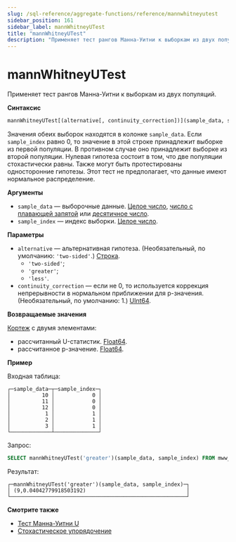 ```yaml
---
slug: /sql-reference/aggregate-functions/reference/mannwhitneyutest
sidebar_position: 161
sidebar_label: mannWhitneyUTest
title: "mannWhitneyUTest"
description: "Применяет тест рангов Манна-Уитни к выборкам из двух популяций."
---
```



# mannWhitneyUTest

Применяет тест рангов Манна-Уитни к выборкам из двух популяций.

**Синтаксис**

``` sql
mannWhitneyUTest[(alternative[, continuity_correction])](sample_data, sample_index)
```

Значения обеих выборок находятся в колонке `sample_data`. Если `sample_index` равно 0, то значение в этой строке принадлежит выборке из первой популяции. В противном случае оно принадлежит выборке из второй популяции. Нулевая гипотеза состоит в том, что две популяции стохастически равны. Также могут быть протестированы односторонние гипотезы. Этот тест не предполагает, что данные имеют нормальное распределение.

**Аргументы**

- `sample_data` — выборочные данные. [Целое число](../../../sql-reference/data-types/int-uint.md), [число с плавающей запятой](../../../sql-reference/data-types/float.md) или [десятичное число](../../../sql-reference/data-types/decimal.md).
- `sample_index` — индекс выборки. [Целое число](../../../sql-reference/data-types/int-uint.md).

**Параметры**

- `alternative` — альтернативная гипотеза. (Необязательный, по умолчанию: `'two-sided'`.) [Строка](../../../sql-reference/data-types/string.md).
    - `'two-sided'`;
    - `'greater'`;
    - `'less'`.
- `continuity_correction` — если не 0, то используется коррекция непрерывности в нормальном приближении для p-значения. (Необязательный, по умолчанию: 1.) [UInt64](../../../sql-reference/data-types/int-uint.md).

**Возвращаемые значения**

[Кортеж](../../../sql-reference/data-types/tuple.md) с двумя элементами:

- рассчитанный U-статистик. [Float64](../../../sql-reference/data-types/float.md).
- рассчитанное p-значение. [Float64](../../../sql-reference/data-types/float.md).

**Пример**

Входная таблица:

``` text
┌─sample_data─┬─sample_index─┐
│          10 │            0 │
│          11 │            0 │
│          12 │            0 │
│           1 │            1 │
│           2 │            1 │
│           3 │            1 │
└─────────────┴──────────────┘
```

Запрос:

``` sql
SELECT mannWhitneyUTest('greater')(sample_data, sample_index) FROM mww_ttest;
```

Результат:

``` text
┌─mannWhitneyUTest('greater')(sample_data, sample_index)─┐
│ (9,0.04042779918503192)                                │
└────────────────────────────────────────────────────────┘
```

**Смотрите также**

- [Тест Манна-Уитни U](https://en.wikipedia.org/wiki/Mann%E2%80%93Whitney_U_test)
- [Стохастическое упорядочение](https://en.wikipedia.org/wiki/Stochastic_ordering)
